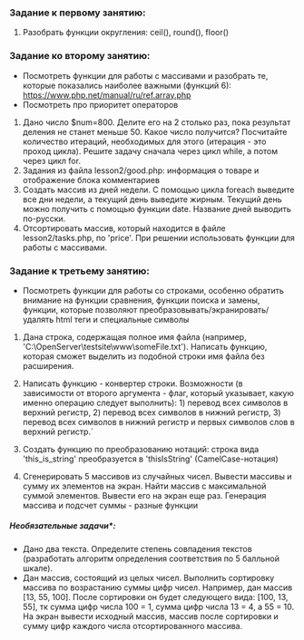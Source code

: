 ### Задание к первому занятию:
1. Разобрать функции округления: ceil(), round(), floor()
### Задание ко второму занятию:
* Посмотреть функции для работы с массивами и разобрать те, которые показались наиболее важными (функций 6): https://www.php.net/manual/ru/ref.array.php
* Посмотреть про приоритет операторов
1. Дано число $num=800. Делите его на 2 столько раз, пока результат деления не станет меньше 50. 
Какое число получится? Посчитайте количество итераций, необходимых для этого (итерация - это проход цикла).
Решите задачу сначала через цикл while, а потом через цикл for.
2. Задания из файла lesson2/good.php: информация о товаре и отображение блока комментариев
3. Создать массив из дней недели. С помощью цикла foreach выведите все дни недели,  а текущий день выведите жирным.
Текущий день можно получить с помощью функции date.  Название дней выводить по-русски.
4. Отсортировать массив, который находится в файле lesson2/tasks.php, по 'price'. 
При решении использовать функции для работы с массивами.
### Задание к третьему занятию:
* Посмотреть функции для работы со строками, особенно обратить внимание на функции сравнения, функции поиска и замены, функции, которые позволяют преобразовывать/экранировать/удалять html теги и специальные символы
1. Дана строка, содержащая полное имя файла (например, 'C:\OpenServer\testsite\www\someFile.txt'). Написать функцию, которая сможет выделить из подобной строки имя файла без расширения.

2. Написать функцию - конвертер строки.
    Возможности (в зависимости от второго аргумента - флаг, который указывает, какую именно операцию следует выполнить): 
       1) перевод всех символов в верхний регистр, 
       2) перевод всех символов в нижний регистр, 
       3) перевод всех символов в нижний регистр и первых символов слов в верхний регистр.`

3. Создать функцию по преобразованию нотаций: строка вида 'this_is_string' преобразуется в 'thisIsString' (CamelCase-нотация)
4. Сгенерировать 5 массивов из случайных чисел. Вывести массивы и сумму их элементов на экран. Найти массив с максимальной суммой элементов. Вывести его на экран еще раз. Генерация массива и подсчет суммы - разные функции
##### Необязательные задачи*:
* Дано два текста. Определите степень совпадения текстов (разработать алгоритм определения соответствия по 5 балльной шкале).
* Дан массив, состоящий из целых чисел. Выполнить сортировку массива по возрастанию суммы цифр чисел. Например, дан массив [13, 55, 100]. После сортировки он будет следующего вида: [100, 13, 55], тк сумма цифр числа 100 = 1, сумма цифр числа 13 = 4, а 55 = 10.
На экран вывести исходный массив, массив после сортировки и сумму цифр каждого числа отсортированного массива.
